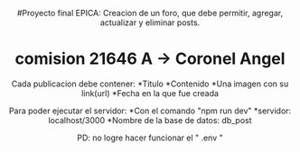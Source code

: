 <div align= "center">

#Proyecto final EPICA: Creacion de un foro, que debe permitir, agregar, actualizar y eliminar posts.

# comision 21646 A -> Coronel Angel

Cada publicacion debe contener:
*Titulo
*Contenido
*Una imagen con su link(url)
*Fecha en la que fue creada

Para poder ejecutar el servidor:
*Con el comando "npm run dev"
*servidor: localhost/3000 
*Nombre de la base de datos: db_post

PD: no logre hacer funcionar el " .env "

